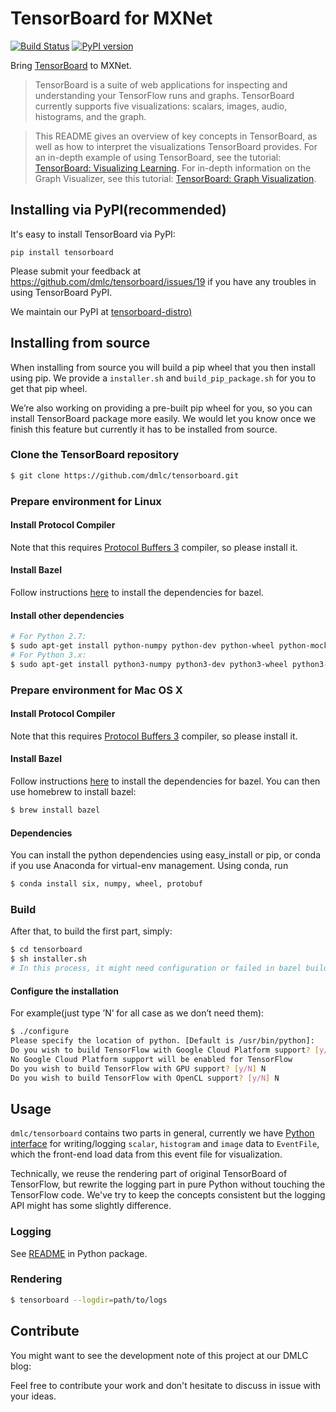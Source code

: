 # TensorBoard for MXNet

[![Build Status](https://travis-ci.org/zihaolucky/tensorboard-distro.svg?branch=v1.0.0)](https://travis-ci.org/zihaolucky/tensorboard-distro)
[![PyPI version](https://badge.fury.io/py/tensorboard.svg)](https://badge.fury.io/py/tensorboard)

Bring [TensorBoard](https://github.com/tensorflow/tensorflow/tree/master/tensorflow/tensorboard) to MXNet.

> TensorBoard is a suite of web applications for inspecting and understanding your TensorFlow runs and graphs. TensorBoard currently supports five visualizations: scalars, images, audio, histograms, and the graph.  

> This README gives an overview of key concepts in TensorBoard, as well as how to interpret the visualizations TensorBoard provides. For an in-depth example of using TensorBoard, see the tutorial: [TensorBoard: Visualizing Learning](https://www.tensorflow.org/versions/master/how_tos/summaries_and_tensorboard/index.html). For in-depth information on the Graph Visualizer, see this tutorial: [TensorBoard: Graph Visualization](https://www.tensorflow.org/versions/master/how_tos/graph_viz/index.html).  

## Installing via PyPI(recommended)
It's easy to install TensorBoard via PyPI:

```
pip install tensorboard
```

Please submit your feedback at https://github.com/dmlc/tensorboard/issues/19 if you have any troubles in using TensorBoard PyPI.

We maintain our PyPI at [tensorboard-distro)](https://github.com/zihaolucky/tensorboard-distro)

## Installing from source
When installing from source you will build a pip wheel that you then install using pip. We provide a `installer.sh` and `build_pip_package.sh` for you to get that pip wheel.

We’re also working on providing a pre-built pip wheel for you, so you can install TensorBoard package more easily. We would let you know once we finish this feature but currently it has to be installed from source.

### Clone the TensorBoard repository

```bash
$ git clone https://github.com/dmlc/tensorboard.git
```

### Prepare environment for Linux

#### Install Protocol Compiler
Note that this requires [Protocol Buffers 3](https://developers.google.com/protocol-buffers/?hl=en) compiler, so please install it.

#### Install Bazel

Follow instructions [here](http://bazel.build/docs/install.html) to install the dependencies for bazel.

#### Install other dependencies

```bash
# For Python 2.7:
$ sudo apt-get install python-numpy python-dev python-wheel python-mock python-protobuf
# For Python 3.x:
$ sudo apt-get install python3-numpy python3-dev python3-wheel python3-mock
```

### Prepare environment for Mac OS X

#### Install Protocol Compiler

Note that this requires [Protocol Buffers 3](https://developers.google.com/protocol-buffers/?hl=en) compiler, so please install it.

#### Install Bazel

Follow instructions [here](http://bazel.build/docs/install.html) to install the
dependencies for bazel. You can then use homebrew to install bazel:

```bash
$ brew install bazel
```

#### Dependencies

You can install the python dependencies using easy_install or pip, or conda if you use Anaconda for virtual-env management. Using
conda, run

```bash
$ conda install six, numpy, wheel, protobuf
```

### Build 

After that, to build the first part, simply:

```bash
$ cd tensorboard
$ sh installer.sh
# In this process, it might need configuration or failed in bazel build, just retry the specific step.
```

#### Configure the installation

For example(just type ’N’ for all case as we don’t need them):

```bash
$ ./configure
Please specify the location of python. [Default is /usr/bin/python]:
Do you wish to build TensorFlow with Google Cloud Platform support? [y/N] N
No Google Cloud Platform support will be enabled for TensorFlow
Do you wish to build TensorFlow with GPU support? [y/N] N
Do you wish to build TensorFlow with OpenCL support? [y/N] N
```

## Usage
`dmlc/tensorboard` contains two parts in general, currently we have [Python interface](https://github.com/dmlc/tensorboard/tree/master/python) 
for writing/logging `scalar`, `histogram` and `image` data to `EventFile`, which the front-end load data from this event file for visualization.

Technically, we reuse the rendering part of original TensorBoard of TensorFlow, but rewrite the logging part in pure Python without touching the 
TensorFlow code. We've try to keep the concepts consistent but the logging API might has some slightly difference.

### Logging

See [README](python/README.md) in Python package.

### Rendering 

```bash
$ tensorboard --logdir=path/to/logs
``` 


## Contribute

You might want to see the development note of this project at our DMLC blog: [](http://dmlc.ml/2017/01/07/bring-TensorBoard-to-MXNet.html)

Feel free to contribute your work and don't hesitate to discuss in issue with your ideas.